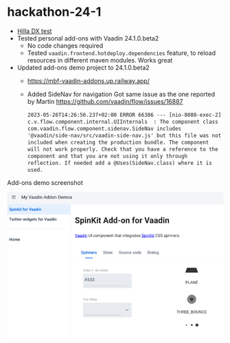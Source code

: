 # hackathon-24-1

* [Hilla DX test](hilla-dx-test.md)
* Tested personal add-ons with Vaadin 24.1.0.beta2
    * No code changes required
    * Tested `vaadin.frontend.hotdeploy.dependencies` feature, to reload
      resources in different maven modules. Works great
* Updated add-ons demo project to 24.1.0.beta2
    * https://mbf-vaadin-addons.up.railway.app/
    * Added SideNav for navigation
      Got same issue as the one reported by
      Martin https://github.com/vaadin/flow/issues/16887

          2023-05-26T14:26:56.237+02:00 ERROR 66386 --- [nio-8080-exec-2] c.v.flow.component.internal.UIInternals  : The component class com.vaadin.flow.component.sidenav.SideNav includes '@vaadin/side-nav/src/vaadin-side-nav.js' but this file was not included when creating the production bundle. The component will not work properly. Check that you have a reference to the component and that you are not using it only through reflection. If needed add a @Uses(SideNav.class) where it is used.

Add-ons demo screenshot

![Add-ons demo](assets/addons-demo.png)